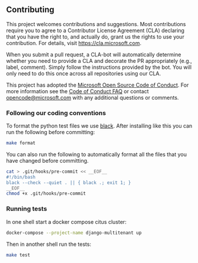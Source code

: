 ## Contributing

This project welcomes contributions and suggestions. Most contributions
require you to agree to a Contributor License Agreement (CLA) declaring that
you have the right to, and actually do, grant us the rights to use your
contribution. For details, visit https://cla.microsoft.com.

When you submit a pull request, a CLA-bot will automatically determine
whether you need to provide a CLA and decorate the PR appropriately (e.g.,
label, comment). Simply follow the instructions provided by the bot. You
will only need to do this once across all repositories using our CLA.

This project has adopted the [Microsoft Open Source Code of
Conduct](https://opensource.microsoft.com/codeofconduct/). For more
information see the [Code of Conduct
FAQ](https://opensource.microsoft.com/codeofconduct/faq/) or contact
[opencode@microsoft.com](mailto:opencode@microsoft.com) with any additional
questions or comments.

### Following our coding conventions

To format the python test files we use [black](https://github.com/psf/black).
After installing like this you can run the following before committing:
```bash
make format
```

You can also run the following to automatically format all the files that you
have changed before committing.

```bash
cat > .git/hooks/pre-commit << __EOF__
#!/bin/bash
black --check --quiet . || { black .; exit 1; }
__EOF__
chmod +x .git/hooks/pre-commit
```

### Running tests

In one shell start a docker compose citus cluster:
```bash
docker-compose --project-name django-multitenant up
```

Then in another shell run the tests:

```bash
make test
```
